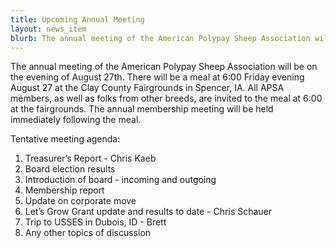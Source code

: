 ```yaml
---
title: Upcoming Annual Meeting
layout: news_item
blurb: The annual meeting of the American Polypay Sheep Association will be on the evening of August 27th
---
```


The annual meeting of the American Polypay Sheep Association will be on the evening of August 27th. There will be a meal at 6:00 Friday evening August 27 at the Clay County Fairgrounds in Spencer, IA. All APSA members, as well as folks from other breeds, are invited to the meal at 6:00 at the fairgrounds. The annual membership meeting will be held immediately following the meal.

Tentative meeting agenda:

1.  Treasurer’s Report - Chris Kaeb
2.  Board election results
3.  Introduction of board - incoming and outgoing
4.  Membership report
5.  Update on corporate move
6.  Let’s Grow Grant update and results to date - Chris Schauer
7.  Trip to USSES in Dubois, ID - Brett
8.  Any other topics of discussion
